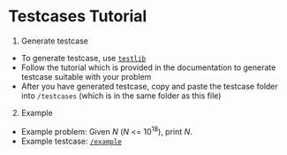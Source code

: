 # Testcases Tutorial

1. Generate testcase

- To generate testcase, use [`testlib`](https://github.com/MikeMirzayanov/testlib)
- Follow the tutorial which is provided in the documentation to generate testcase suitable with your problem
- After you have generated testcase, copy and paste the testcase folder into `/testcases` (which is in the same folder as this file)

2. Example

- Example problem: Given $N$ ($N$ <= 10<sup>18</sup>), print $N$.
- Example testcase: [`/example`](/example)

